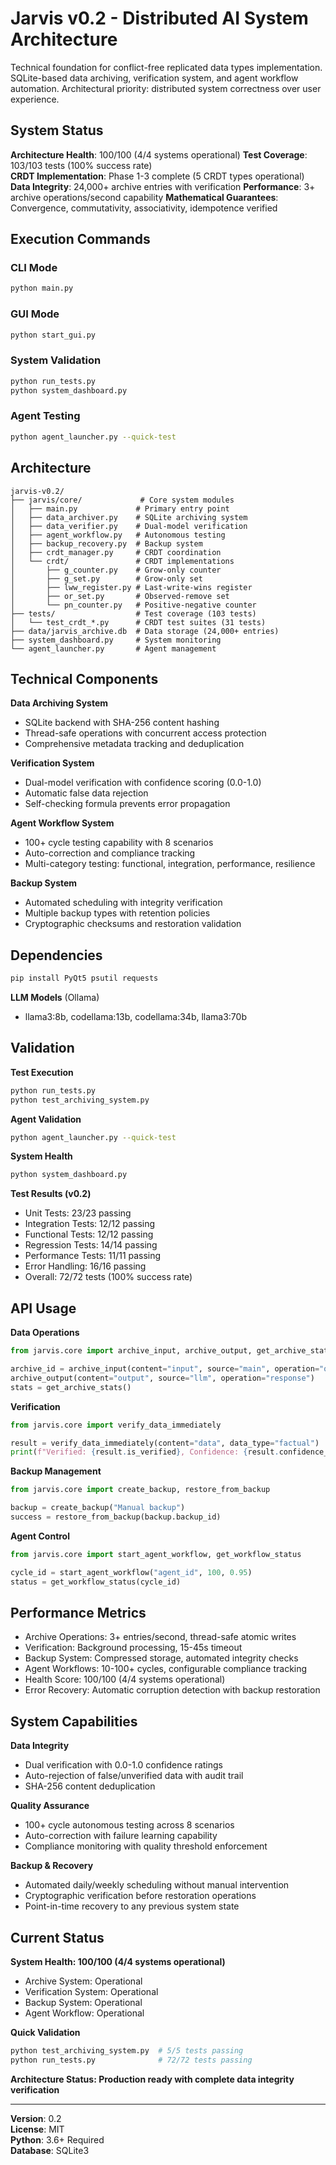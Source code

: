 # Jarvis v0.2 - Distributed AI System Architecture

Technical foundation for conflict-free replicated data types implementation. SQLite-based data archiving, verification system, and agent workflow automation. Architectural priority: distributed system correctness over user experience.

## System Status

**Architecture Health**: 100/100 (4/4 systems operational)
**Test Coverage**: 103/103 tests (100% success rate)  
**CRDT Implementation**: Phase 1-3 complete (5 CRDT types operational)
**Data Integrity**: 24,000+ archive entries with verification
**Performance**: 3+ archive operations/second capability
**Mathematical Guarantees**: Convergence, commutativity, associativity, idempotence verified

## Execution Commands

### CLI Mode
```bash
python main.py
```

### GUI Mode
```bash
python start_gui.py
```

### System Validation
```bash
python run_tests.py
python system_dashboard.py
```

### Agent Testing
```bash
python agent_launcher.py --quick-test
```

## Architecture

```
jarvis-v0.2/
├── jarvis/core/             # Core system modules
│   ├── main.py             # Primary entry point
│   ├── data_archiver.py    # SQLite archiving system
│   ├── data_verifier.py    # Dual-model verification
│   ├── agent_workflow.py   # Autonomous testing
│   ├── backup_recovery.py  # Backup system
│   ├── crdt_manager.py     # CRDT coordination
│   └── crdt/               # CRDT implementations
│       ├── g_counter.py    # Grow-only counter
│       ├── g_set.py        # Grow-only set
│       ├── lww_register.py # Last-write-wins register
│       ├── or_set.py       # Observed-remove set
│       └── pn_counter.py   # Positive-negative counter
├── tests/                  # Test coverage (103 tests)
│   └── test_crdt_*.py      # CRDT test suites (31 tests)
├── data/jarvis_archive.db  # Data storage (24,000+ entries)
├── system_dashboard.py     # System monitoring
└── agent_launcher.py       # Agent management
```

## Technical Components

**Data Archiving System**
- SQLite backend with SHA-256 content hashing
- Thread-safe operations with concurrent access protection
- Comprehensive metadata tracking and deduplication

**Verification System**  
- Dual-model verification with confidence scoring (0.0-1.0)
- Automatic false data rejection
- Self-checking formula prevents error propagation

**Agent Workflow System**
- 100+ cycle testing capability with 8 scenarios
- Auto-correction and compliance tracking
- Multi-category testing: functional, integration, performance, resilience

**Backup System**
- Automated scheduling with integrity verification
- Multiple backup types with retention policies
- Cryptographic checksums and restoration validation

## Dependencies

```bash
pip install PyQt5 psutil requests
```

**LLM Models** (Ollama)
- llama3:8b, codellama:13b, codellama:34b, llama3:70b

## Validation

**Test Execution**
```bash
python run_tests.py
python test_archiving_system.py
```

**Agent Validation**
```bash
python agent_launcher.py --quick-test
```

**System Health**
```bash
python system_dashboard.py
```

**Test Results (v0.2)**
- Unit Tests: 23/23 passing
- Integration Tests: 12/12 passing  
- Functional Tests: 12/12 passing
- Regression Tests: 14/14 passing
- Performance Tests: 11/11 passing
- Error Handling: 16/16 passing
- Overall: 72/72 tests (100% success rate)

## API Usage

**Data Operations**
```python
from jarvis.core import archive_input, archive_output, get_archive_stats

archive_id = archive_input(content="input", source="main", operation="query")
archive_output(content="output", source="llm", operation="response")
stats = get_archive_stats()
```

**Verification**
```python
from jarvis.core import verify_data_immediately

result = verify_data_immediately(content="data", data_type="factual")
print(f"Verified: {result.is_verified}, Confidence: {result.confidence_score}")
```

**Backup Management**
```python
from jarvis.core import create_backup, restore_from_backup

backup = create_backup("Manual backup")
success = restore_from_backup(backup.backup_id)
```

**Agent Control**
```python
from jarvis.core import start_agent_workflow, get_workflow_status

cycle_id = start_agent_workflow("agent_id", 100, 0.95)
status = get_workflow_status(cycle_id)
```

## Performance Metrics

- Archive Operations: 3+ entries/second, thread-safe atomic writes
- Verification: Background processing, 15-45s timeout
- Backup System: Compressed storage, automated integrity checks
- Agent Workflows: 10-100+ cycles, configurable compliance tracking
- Health Score: 100/100 (4/4 systems operational)
- Error Recovery: Automatic corruption detection with backup restoration

## System Capabilities

**Data Integrity**
- Dual verification with 0.0-1.0 confidence ratings
- Auto-rejection of false/unverified data with audit trail
- SHA-256 content deduplication

**Quality Assurance**
- 100+ cycle autonomous testing across 8 scenarios
- Auto-correction with failure learning capability
- Compliance monitoring with quality threshold enforcement

**Backup & Recovery**
- Automated daily/weekly scheduling without manual intervention
- Cryptographic verification before restoration operations
- Point-in-time recovery to any previous system state

## Current Status

**System Health: 100/100 (4/4 systems operational)**
- Archive System: Operational
- Verification System: Operational  
- Backup System: Operational
- Agent Workflow: Operational

**Quick Validation**
```bash
python test_archiving_system.py  # 5/5 tests passing
python run_tests.py              # 72/72 tests passing
```

**Architecture Status: Production ready with complete data integrity verification**

---

**Version**: 0.2  
**License**: MIT  
**Python**: 3.6+ Required  
**Database**: SQLite3